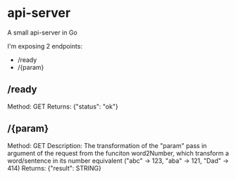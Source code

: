 # api-server
A small api-server in Go

I'm exposing 2 endpoints: 
- /ready
- /{param}

## /ready
Method: GET
Returns: {"status": "ok"}

## /{param}
Method: GET
Description: The transformation of the "param" pass in argument of the request from the funciton word2Number, which transform a word/sentence in its number equivalent ("abc" -> 123, "aba" -> 121, "Dad" -> 414)
Returns: {"result": STRING}
